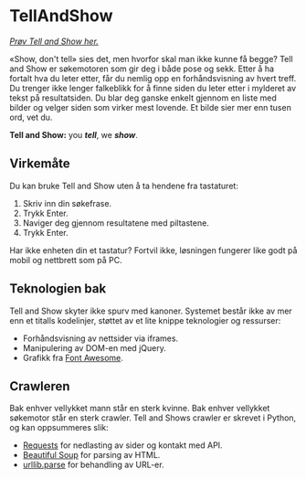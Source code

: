 # TellAndShow

*[Prøv Tell and Show her.](http://folk.ntnu.no/audunlib/tellandshow/)*

«Show, don't tell» sies det, men hvorfor skal man ikke kunne få begge? Tell and Show er søkemotoren som gir deg i både pose og sekk. Etter å ha fortalt hva du leter etter, får du nemlig opp en forhåndsvisning av hvert treff. Du trenger ikke lenger falkeblikk for å finne siden du leter etter i mylderet av tekst på resultatsiden. Du blar deg ganske enkelt gjennom en liste med bilder og velger siden som virker mest lovende. Et bilde sier mer enn tusen ord, vet du.

**Tell and Show:** you _**tell**_, we _**show**_.

## Virkemåte

Du kan bruke Tell and Show uten å ta hendene fra tastaturet:

1. Skriv inn din søkefrase.
1. Trykk Enter.
1. Naviger deg gjennom resultatene med piltastene.
1. Trykk Enter.

Har ikke enheten din et tastatur? Fortvil ikke, løsningen fungerer like godt på mobil og nettbrett som på PC.

## Teknologien bak

Tell and Show skyter ikke spurv med kanoner. Systemet består ikke av mer enn et titalls kodelinjer, støttet av et lite knippe teknologier og ressurser:

* Forhåndsvisning av nettsider via iframes.
* Manipulering av DOM-en med jQuery.
* Grafikk fra [Font Awesome](http://fontawesome.io/).

## Crawleren

Bak enhver vellykket mann står en sterk kvinne. Bak enhver vellykket søkemotor står en sterk crawler. Tell and Shows crawler er skrevet i Python, og kan oppsummeres slik:

* [Requests](http://docs.python-requests.org/en/master/) for nedlasting av sider og kontakt med API.
* [Beautiful Soup](https://www.crummy.com/software/BeautifulSoup/bs4/doc/) for parsing av HTML.
* [urllib.parse](https://docs.python.org/3/library/urllib.parse.html#module-urllib.parse) for behandling av URL-er.
